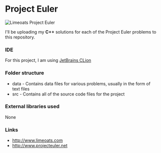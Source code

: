 # Project Euler

![Limeoats Project Euler](https://projecteuler.net/profile/Limeoats.png?53)

I'll be uploading my **C++** solutions for each of the Project Euler problems to this repository.

### IDE
For this project, I am using [JetBrains CLion](http://www.jetbrains.com/clion)

### Folder structure
* data - Contains data files for various problems, usually in the form of text files
* src - Contains all of the source code files for the project

### External libraries used
None

### Links
* http://www.limeoats.com
* http://www.projecteuler.net

